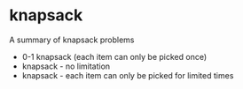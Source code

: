 # knapsack
A summary of knapsack problems

* 0-1 knapsack (each item can only be picked once)
* knapsack - no limitation
* knapsack - each item can only be picked for limited times
